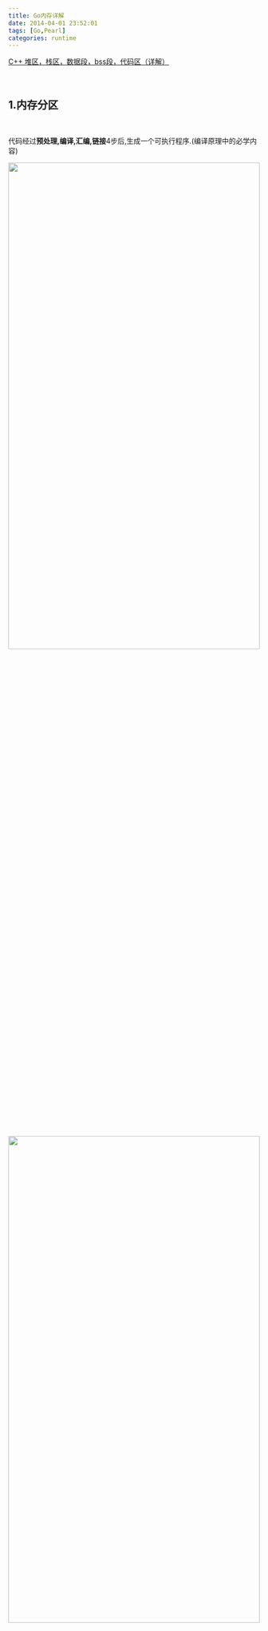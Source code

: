 ```yaml
---
title: Go内存详解
date: 2014-04-01 23:52:01
tags: [Go,Pearl]
categories: runtime
---
```



[C++ 堆区，栈区，数据段，bss段，代码区（详解）](https://blog.csdn.net/JACKSONMHLK/article/details/114392343)



<br>

## 1.内存分区

<br>

代码经过**预处理,编译,汇编,链接**4步后,生成一个可执行程序.(编译原理中的必学内容)

 <img src="Go内存详解/1.png" width = 100% height = 50% />

<br>

 <img src="Go内存详解/2.png" width = 100% height = 50% />

<br>

三大平台都有`size`命令,用来查看一个程序的信息


- text:表示代码区的大小.程序编译完之后,代码区的大小是固定的.

- data & objc(Windows中为bss): 程序中用到的数据内容 

- dec & hex:十进制大小和十六进制大小


<br>

在程序还没有运行之前,即还没有加载到内存前,其内部已经分好了三段信息,分别为:<font color="orange">代码区(text),(初始化)数据区(data),和未初始化数据区(bss).</font>

有时也会把data和bss合称为**静态区**或**全局区**

<br>

 <img src="Go内存详解/demo.jpeg" width = 100% height = 50% />

<br>

### 1.1 代码区(text)

<br>

存放CPU执行的机器指令.

1. 通常代码区是可共享的,即另外的执行程序可以调用它,使其可共享的目的是: 对于频繁被执行的程序,只需要在内存中有一份代码即可.

2. 代码区通常是**只读**的,使其只读的原因是防止程序意外地修改了它的指令.

3. 另外,代码区还规划了局部变量的相关信息.

<br>

### 1.2 全局初始化数据区/静态数据区(data)

<br>

该区包含了在程序中明确被初始化的全局变量,已经初始化的静态变量(包括全局静态变量和局部静态变量),以及常量数据(如字符串常量等)


<br>

### 1.3 未初始化数据区(bss)

<br>


Go中bss为0,因为Go语言所有的数据,默认都是初始化的,如定义了一个字符串,其默认为"",因此是在data区域.

而对于C语言,如声明了一个`int a`,是存在bss区域,而不是data区域`---`如果程序中有用到该变量,而又没有初始化,可能会导致错误的产生..

Go这一点与C不同,摒弃了放在bss区,而是放在了data区.


 <img src="Go内存详解/3.png" width = 100% height = 50% />


<br>

text区,data区和bss区,栈区(stack),堆区(heap),合称`内存四区`


 <img src="Go内存详解/4.png" width = 100% height = 50% />

  <img src="Go内存详解/5.png" width = 100% height = 50% />


  <br>

### 1.4 栈区(stack)

<br>


栈区大小是有限制的,大小为1M,

超过1M大小,就要放到堆区..

栈区大小限制可以扩展,Windows中最大可扩展为10M, Linux中最大可扩展为16M




<br>

### 1.5 堆区(heap)

<br>

堆区的大小和内存条的大小有关.一般堆区最大值不会超过内存大小的一半


 <img src="Go内存详解/6.png" width = 100% height = 50% />




 Go用new()创建一块空间,不需要管释放..因为有垃圾回收机制,去自动释放


 在Go中,对栈区和堆区集中管理,给用户即程序员暴露了一个虚拟的内存区域.

在32位系统上,这个地址一般以`0xc0420`开头

 <img src="Go内存详解/7.png" width = 100% height = 50% />


---

栈区是从**高地址向低地址**进行数据的存储



代码区和数据区是所有程序共享的吗?

代码区是的,数据区是独有的,B程序获取不到A的数据区(但可用通过一些手段/第三方软件,如Cheat Engine软件,可以用来修改其他程序的内存地址,如修改一些游戏里面参数的值)

 <img src="Go内存详解/8.png" width = 100% height = 50% />


<br>

---


<br>

## 2.Go Runtime内存分配

<br>


即在`内存四区`的基础上加了一层

 <img src="Go内存详解/9.png" width = 100% height = 50% />


可参考:

[TCMalloc原理](https://blog.csdn.net/u012122743/article/details/50679601)

<br>

### 2.1 基本策略

<br>

 Go启动后,内存消耗量会比较大,因为会申请**一大块内存**

1. 每次从操作系统申请一大块内存,以减少系统调用(并不一定是"大块连续内存")

2. 将内存切分成小块,构成双向链表

3. 为对象分配内存时,只需从大小合适的链表中提取一个小块即可

4. 回收对象内存时,将该小块内存重新归还到原链表,以便复用(而不是归还给操作系统,这样能减少系统调用)

5. 如果闲置内存太多,将尝试归还部分内存给操作系统,降低整体开销


*Go的内存操作模型`---`高端面试常问...*


<br>

**为什么用链表而不用数组?**

<br>

因为申请的空间,并不是一个连续的空间


 <img src="Go内存详解/10.png" width = 100% height = 50% />


  <img src="Go内存详解/11.png" width = 100% height = 50% />


<br>

### 2.2 内存管理单元

<br>


  <img src="Go内存详解/12.png" width = 100% height = 50% />

  _PageShift为上移或左移的意思<br>
  _PageSize为页大小

  将1左移13,即1后面加上13个0,这个二进制值即是8KB

  <img src="Go内存详解/13.png" width = 100% height = 50% />


- arean区域

- bitmap区域

- spans区域



  <img src="Go内存详解/14.png" width = 100% height = 50% />

  bitmap即 `位图`


  <img src="Go内存详解/15.png" width = 100% height = 50% />

用4个bit(位)来标住对象包含的指针和GC信息

垃圾回收时,先在bitmap中查找相关信息

---


  <br>

### 2.3 内存管理组件

<br>


 <img src="Go内存详解/16.png" width = 100% height = 50% />


内存分配由内存分配器完成,分配器由三种组件构成:


- **cache**: 每个运行期工作线程都会绑定一个cache,用于无锁object的分配



- **central**: 为所有的cache提供切分好的后辈span资源


- **heap**: 管理闲置span,需要时向操作系统申请内存

<br>

---

#### 2.3.1 cache

<br>


 <img src="Go内存详解/20.png" width = 100% height = 50% />

 <img src="Go内存详解/17.png" width = 100% height = 50% />

 <img src="Go内存详解/18.png" width = 100% height = 50% />
 <img src="Go内存详解/19.png" width = 100% height = 50% />



通过mcache,去管理mspan



span存的是页的信息,一页有8KB.



//runtime/sizeclasses.go
```go
const (
	_MaxSmallSize   = 32768
	smallSizeDiv    = 8
	smallSizeMax    = 1024
	largeSizeDiv    = 128
	_NumSizeClasses = 67
	_PageShift      = 13
)

var class_to_size = [_NumSizeClasses]uint16{0, 8, 16, 32, 48, 64, 80, 96, 112, 128, 144, 160, 176, 192, 208, 224, 240, 256, 288, 320, 352, 384, 416, 448, 480, 512, 576, 640, 704, 768, 896, 1024, 1152, 1280, 1408, 1536, 1792, 2048, 2304, 2688, 3072, 3200, 3456, 4096, 4864, 5376, 6144, 6528, 6784, 6912, 8192, 9472, 9728, 10240, 10880, 12288, 13568, 14336, 16384, 18432, 19072, 20480, 21760, 24576, 27264, 28672, 32768}
```


一个"页"分成了67个块内容,加起来正好是8KB大小.

而bitmap标识页里面的这些个块,到底有没使用


<br>

#### 2.3.2 central

<br>

//runtime/mcentral.go
 <img src="Go内存详解/21.png" width = 100% height = 50% />


 <img src="Go内存详解/22.png" width = 100% height = 50% />


<br>

---

<br>



#### 2.3.3 heap

<br>

三个层次,层层递进
 <img src="Go内存详解/23.png" width = 100% height = 50% />
 <img src="Go内存详解/24.png" width = 100% height = 50% />

//runtime/mheap.go

 <img src="Go内存详解/25.png" width = 100% height = 50% />
 <img src="Go内存详解/26.png" width = 100% height = 50% />


<br>


---

<br>

#### 三者关系


<br>


mheap负责管理申请堆区空间

`sizeclass`,译作"规格"


 <img src="Go内存详解/27.png" width = 100% height = 50% />


最接近数据块的是`mcache`,其每一个对象都绑定着相关信息,想使用时找`mcentral`,去找到一个对应规格的mspan.

由`mheap`去分配

---

  <br>

### 2.4 分配流程

<br>

 <img src="Go内存详解/28.png" width = 100% height = 50% />


 (一层层逐级向上找)

 <br>


- 计算待分配对象的规格(size_class)

- 从cache_alloc数组中找到规格相同的span

- 从span.manualFreeList链表主提取可用的object

- 如果span.manualFreeList为空,从central获取新的span

- 如果central.nonempty为空,从heap.free/freelarge获取,并切分成object链表

- 如果heap没有大小合适的span,向操作系统申请新的内存

<br>

### 2.5 释放流程

<br>

- 将标记为可回收的object交还给所属的span.freelist(在bitmap里面有标记)

- 该span被放回central,可以提供cache重新获取

- 如果span已全部回收object,将其交还给heap,以便重新分切复用

- 定期扫描heap里闲置的span,释放其占用的内存

注: 以上流程不包括大对象,它直接从heap分配和释放

<br>

### 2.6 总结

<br>

 <img src="Go内存详解/29.png" width = 100% height = 50% />

 Go语言的内存分配非常复杂,一个原则就是**能复用的一定要复用**

 - Go在程序启动时,会向操作系统申请一大块内存,之后自行管理

 - Go内存管理的基本单元是mspan,它由若干个**页**组成,每种mspan可以分配特定大小的object

 - mcache,mcentral,mheap是go内存管理的三大组件,层层递进. mcache管理线程在本地缓存的mspan; mcentral管理全局的mspan供所有线程使用; mheap管理Go的所有动态分配内存.

 - 一般小对象通过mspan分配内存; 大对象则直接由mheap分配内存


<br>

---

<br>


## 3. Go GC 垃圾回收

<br>


 <img src="Go内存详解/gc.png" width = 100% height = 50% />

Go的垃圾回收也是并行的



---

参考:

[带你领略Go源码的魅力 | Go内存原理详解](https://mp.weixin.qq.com/s/X_vf8U8CrmduVBRtMbctmg)



2021补充参考：


[可视化Go内存管理](https://tonybai.com/2020/03/10/visualizing-memory-management-in-golang/)

[图解Go运行时调度器](https://tonybai.com/2020/03/21/illustrated-tales-of-go-runtime-scheduler/)

已将Tony Bai大佬博客添加友链 ^_^


[Go memory allocator](https://www.processon.com/view/60edb61207912906d9feb748?fromnew=1)